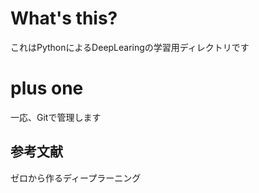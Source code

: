 # What's this?
これはPythonによるDeepLearingの学習用ディレクトリです

# plus one
一応、Gitで管理します

## 参考文献
ゼロから作るディープラーニング